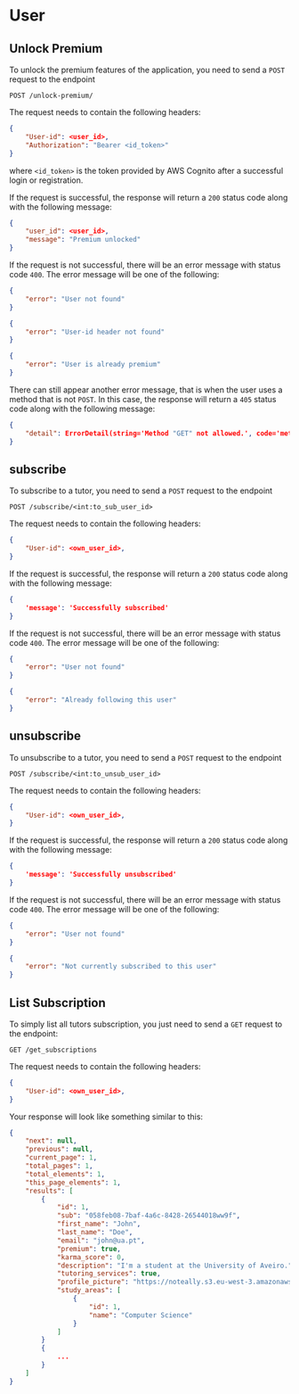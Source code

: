 # User

## Unlock Premium

To unlock the premium features of the application, you need to send a `POST` request to the endpoint

```http
POST /unlock-premium/
```

The request needs to contain the following headers:

```json
{
    "User-id": <user_id>,
    "Authorization": "Bearer <id_token>"
}
```

where `<id_token>` is the token provided by AWS Cognito after a successful login or registration.

If the request is successful, the response will return a `200` status code along with the following message:

```json
{
    "user_id": <user_id>,
    "message": "Premium unlocked"
}
```

If the request is not successful, there will be an error message with status code `400`. The error message will be one of the following:

```json
{
    "error": "User not found"
}
```

```json
{
    "error": "User-id header not found"
}
```

```json
{
    "error": "User is already premium"
}
```

There can still appear another error message, that is when the user uses a method that is not `POST`. In this case, the response will return a `405` status code along with the following message:

```json
{
    "detail": ErrorDetail(string='Method "GET" not allowed.', code='method_not_allowed')
}
```

## subscribe

To subscribe to a tutor, you need to send a `POST` request to the endpoint

```http
POST /subscribe/<int:to_sub_user_id>
```

The request needs to contain the following headers:

```json
{
    "User-id": <own_user_id>,
}
```

If the request is successful, the response will return a `200` status code along with the following message:

```json
{
    'message': 'Successfully subscribed'
}
```

If the request is not successful, there will be an error message with status code `400`. The error message will be one of the following:

```json
{
    "error": "User not found"
}
```

```json
{
    "error": "Already following this user"
}
``` 

## unsubscribe

To unsubscribe to a tutor, you need to send a `POST` request to the endpoint

```http
POST /subscribe/<int:to_unsub_user_id>
```

The request needs to contain the following headers:

```json
{
    "User-id": <own_user_id>,
}
```

If the request is successful, the response will return a `200` status code along with the following message:

```json
{
    'message': 'Successfully unsubscribed'
}
```

If the request is not successful, there will be an error message with status code `400`. The error message will be one of the following:

```json
{
    "error": "User not found"
}
```

```json
{
    "error": "Not currently subscribed to this user"
}
``` 

## List Subscription

To simply list all tutors subscription, you just need to send a `GET` request to the endpoint:

```http
GET /get_subscriptions
```
The request needs to contain the following headers:

```json
{
    "User-id": <own_user_id>,
}
```

Your response will look like something similar to this:

```json
{
    "next": null,
    "previous": null,
    "current_page": 1,
    "total_pages": 1,
    "total_elements": 1,
    "this_page_elements": 1,
    "results": [
        {
            "id": 1,
            "sub": "058feb08-7baf-4a6c-8428-26544018ww9f",
            "first_name": "John",
            "last_name": "Doe",
            "email": "john@ua.pt",
            "premium": true,
            "karma_score": 0,
            "description": "I'm a student at the University of Aveiro.",
            "tutoring_services": true,
            "profile_picture": "https://noteally.s3.eu-west-3.amazonaws.com/john.jpg",
            "study_areas": [
                {
                    "id": 1,
                    "name": "Computer Science"
                }
            ]
        }
        {
            ...
        }
    ]
}
```